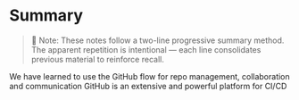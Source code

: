 # Summary

> 📘 Note: These notes follow a two-line progressive summary method.  
> The apparent repetition is intentional — each line consolidates previous material to reinforce recall.

We have learned to use the GitHub flow for repo management, collaboration and communication
GitHub is an extensive and powerful platform for CI/CD
